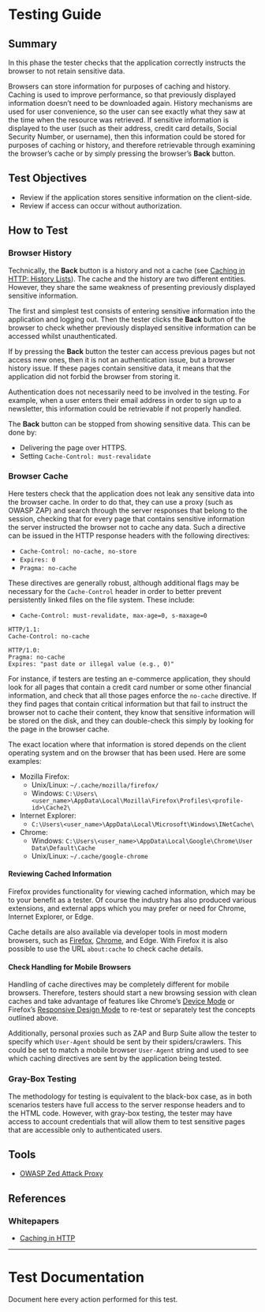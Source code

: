 # Testing Guide

## Summary

In this phase the tester checks that the application correctly instructs the browser to not retain sensitive data.

Browsers can store information for purposes of caching and history. Caching is used to improve performance, so that previously displayed information doesn’t need to be downloaded again. History mechanisms are used for user convenience, so the user can see exactly what they saw at the time when the resource was retrieved. If sensitive information is displayed to the user (such as their address, credit card details, Social Security Number, or username), then this information could be stored for purposes of caching or history, and therefore retrievable through examining the browser’s cache or by simply pressing the browser’s **Back** button.

## Test Objectives

-   Review if the application stores sensitive information on the client-side.
-   Review if access can occur without authorization.

## How to Test

### Browser History

Technically, the **Back** button is a history and not a cache (see [Caching in HTTP: History Lists](https://www.w3.org/Protocols/rfc2616/rfc2616-sec13.html#sec13.13)). The cache and the history are two different entities. However, they share the same weakness of presenting previously displayed sensitive information.

The first and simplest test consists of entering sensitive information into the application and logging out. Then the tester clicks the **Back** button of the browser to check whether previously displayed sensitive information can be accessed whilst unauthenticated.

If by pressing the **Back** button the tester can access previous pages but not access new ones, then it is not an authentication issue, but a browser history issue. If these pages contain sensitive data, it means that the application did not forbid the browser from storing it.

Authentication does not necessarily need to be involved in the testing. For example, when a user enters their email address in order to sign up to a newsletter, this information could be retrievable if not properly handled.

The **Back** button can be stopped from showing sensitive data. This can be done by:

-   Delivering the page over HTTPS.
-   Setting `Cache-Control: must-revalidate`

### Browser Cache

Here testers check that the application does not leak any sensitive data into the browser cache. In order to do that, they can use a proxy (such as OWASP ZAP) and search through the server responses that belong to the session, checking that for every page that contains sensitive information the server instructed the browser not to cache any data. Such a directive can be issued in the HTTP response headers with the following directives:

-   `Cache-Control: no-cache, no-store`
-   `Expires: 0`
-   `Pragma: no-cache`

These directives are generally robust, although additional flags may be necessary for the `Cache-Control` header in order to better prevent persistently linked files on the file system. These include:

-   `Cache-Control: must-revalidate, max-age=0, s-maxage=0`

```
HTTP/1.1:
Cache-Control: no-cache
```

```
HTTP/1.0:
Pragma: no-cache
Expires: "past date or illegal value (e.g., 0)"
```

For instance, if testers are testing an e-commerce application, they should look for all pages that contain a credit card number or some other financial information, and check that all those pages enforce the `no-cache` directive. If they find pages that contain critical information but that fail to instruct the browser not to cache their content, they know that sensitive information will be stored on the disk, and they can double-check this simply by looking for the page in the browser cache.

The exact location where that information is stored depends on the client operating system and on the browser that has been used. Here are some examples:

-   Mozilla Firefox:
    -   Unix/Linux: `~/.cache/mozilla/firefox/`
    -   Windows: `C:\Users\<user_name>\AppData\Local\Mozilla\Firefox\Profiles\<profile-id>\Cache2\`
-   Internet Explorer:
    -   `C:\Users\<user_name>\AppData\Local\Microsoft\Windows\INetCache\`
-   Chrome:
    -   Windows: `C:\Users\<user_name>\AppData\Local\Google\Chrome\User Data\Default\Cache`
    -   Unix/Linux: `~/.cache/google-chrome`

#### Reviewing Cached Information

Firefox provides functionality for viewing cached information, which may be to your benefit as a tester. Of course the industry has also produced various extensions, and external apps which you may prefer or need for Chrome, Internet Explorer, or Edge.

Cache details are also available via developer tools in most modern browsers, such as [Firefox](https://developer.mozilla.org/en-US/docs/Tools/Storage_Inspector#Cache_Storage), [Chrome](https://developers.google.com/web/tools/chrome-devtools/storage/cache), and Edge. With Firefox it is also possible to use the URL `about:cache` to check cache details.

#### Check Handling for Mobile Browsers

Handling of cache directives may be completely different for mobile browsers. Therefore, testers should start a new browsing session with clean caches and take advantage of features like Chrome’s [Device Mode](https://developers.google.com/web/tools/chrome-devtools/device-mode) or Firefox’s [Responsive Design Mode](https://developer.mozilla.org/en-US/docs/Tools/Responsive_Design_Mode) to re-test or separately test the concepts outlined above.

Additionally, personal proxies such as ZAP and Burp Suite allow the tester to specify which `User-Agent` should be sent by their spiders/crawlers. This could be set to match a mobile browser `User-Agent` string and used to see which caching directives are sent by the application being tested.

### Gray-Box Testing

The methodology for testing is equivalent to the black-box case, as in both scenarios testers have full access to the server response headers and to the HTML code. However, with gray-box testing, the tester may have access to account credentials that will allow them to test sensitive pages that are accessible only to authenticated users.

## Tools

-   [OWASP Zed Attack Proxy](https://www.zaproxy.org)

## References

### Whitepapers

-   [Caching in HTTP](https://www.w3.org/Protocols/rfc2616/rfc2616-sec13.html)

---

# Test Documentation

Document here every action performed for this test.